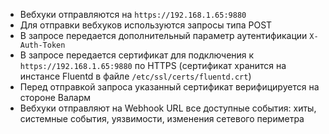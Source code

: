 * Вебхуки отправляются на `https://192.168.1.65:9880`
* Для отправки вебхуков используются запросы типа POST
* В запросе передается дополнительный параметр аутентификации `X-Auth-Token`
* В запросе передается сертификат для подключения к `https://192.168.1.65:9880` по HTTPS (сертификат хранится на инстансе Fluentd в файле `/etc/ssl/certs/fluentd.crt`)
* Перед отправкой запроса указанный сертификат верифицируется на стороне Валарм
* Вебхуки отправляют на Webhook URL все доступные события: хиты, системные события, уязвимости, изменения сетевого периметра